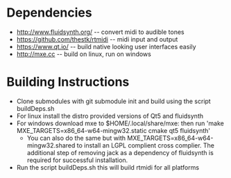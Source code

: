 # Dependencies
* http://www.fluidsynth.org/ -- convert midi to audible tones
* https://github.com/thestk/rtmidi -- midi input and output
* https://www.qt.io/ -- build native looking user interfaces easily
* http://mxe.cc -- build on linux, run on windows

# Building Instructions

* Clone submodules with git submodule init and build using the script buildDeps.sh
* For linux install the distro provided versions of Qt5 and fluidsynth
* For windows download mxe to $HOME/.local/share/mxe: then run 'make MXE_TARGETS=x86_64-w64-mingw32.static cmake qt5 fluidsynth'
  * You can also do the same but with MXE_TARGETS=x86_64-w64-mingw32.shared to install an LGPL complient cross complier. The additional step of removing jack as a dependency of fluidsynth is required for successful installation.
* Run the script buildDeps.sh this will build rtmidi for all platforms
